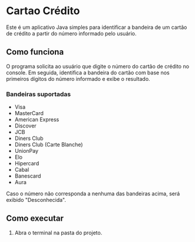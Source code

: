 # Cartao Crédito

Este é um aplicativo Java simples para identificar a bandeira de um cartão de crédito a partir do número informado pelo usuário.

## Como funciona

O programa solicita ao usuário que digite o número do cartão de crédito no console. Em seguida, identifica a bandeira do cartão com base nos primeiros dígitos do número informado e exibe o resultado.

### Bandeiras suportadas

- Visa
- MasterCard
- American Express
- Discover
- JCB
- Diners Club
- Diners Club (Carte Blanche)
- UnionPay
- Elo
- Hipercard
- Cabal
- Banescard
- Aura

Caso o número não corresponda a nenhuma das bandeiras acima, será exibido "Desconhecida".

## Como executar

1. Abra o terminal na pasta do projeto.